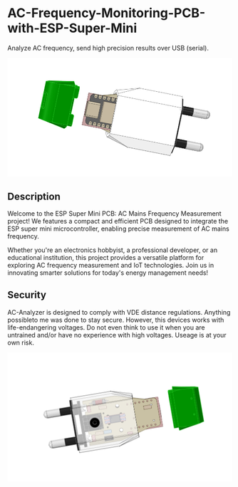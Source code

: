 # AC-Frequency-Monitoring-PCB-with-ESP-Super-Mini
Analyze AC frequency, send high precision results over USB (serial).    

![AC-Analyzer PCB](images/AC-Analyzer-uC-side.png)

## Description
Welcome to the ESP Super Mini PCB: AC Mains Frequency Measurement project! We features a compact and efficient PCB designed to integrate the ESP super mini microcontroller, enabling precise measurement of AC mains frequency. 

Whether you're an electronics hobbyist, a professional developer, or an educational institution, this project provides a versatile platform for exploring AC frequency measurement and IoT technologies. Join us in innovating smarter solutions for today's energy management needs!

## Security
AC-Analyzer is designed to comply with VDE distance regulations. Anything possibleto me was done to stay secure. However, this devices works with life-endangering voltages. Do not even think to use it when you are untrained and/or have no experience with high voltages. Useage is at your own risk.

![Hot side](images/AC-Analyzer-hot-side.png)

